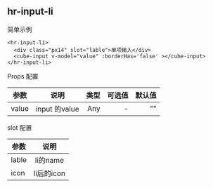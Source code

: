 ## hr-input-li

简单示例
```
<hr-input-li>
  <div class="px14" slot="lable">单项输入</div>
  <cube-input v-model="value" :borderHas='false' ></cube-input>   
</hr-input-li>

```  
Props 配置

参数|说明|类型|可选值|默认值
--|:--:|--:|--:|--:
value| input 的value| Any| -| ""

slot 配置

参数|说明|
--|:--:|
lable| li的name|
icon| li后的icon|